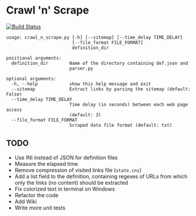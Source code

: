 # Crawl 'n' Scrape
[![Build Status](https://travis-ci.org/bornabesic/crawl-n-scrape.svg?branch=travis-ci)](https://travis-ci.org/bornabesic/crawl-n-scrape)
```
usage: crawl_n_scrape.py [-h] [--sitemap] [--time_delay TIME_DELAY]
                         [--file_format FILE_FORMAT]
                         definition_dir

positional arguments:
  definition_dir        Name of the directory containing def.json and
                        parser.py

optional arguments:
  -h, --help            show this help message and exit
  --sitemap             Extract links by parsing the sitemap (default: False)
  --time_delay TIME_DELAY
                        Time delay (in seconds) between each web page access
                        (default: 3)
  --file_format FILE_FORMAT
                        Scraped data file format (default: txt)
  ```

## TODO

- Use INI instead of JSON for definition files
- Measure the elapsed time
- Remove compression of visited links file (`state.cns`)
- Add a list field to the definition, containing regexes of URLs from which only the links (no content) should be extracted
- Fix colorized text in terminal on Windows
- Refactor the code
- Add Wiki
- Write more unit tests
